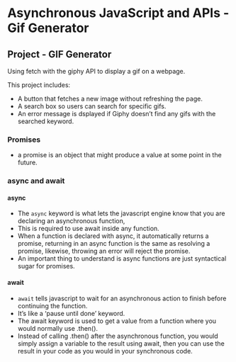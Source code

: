 # Asynchronous JavaScript and APIs - Gif Generator

## Project - GIF Generator
Using fetch with the giphy API to display a gif on a webpage.
<p> </p>

This project includes:
- A button that fetches a new image without refreshing the page.
- A search box so users can search for specific gifs.
- An error message is dsplayed if Giphy doesn’t find any gifs with the searched keyword.

### Promises
- a promise is an object that might produce a value at some point in the future.

### async and await

#### async
- The ``async`` keyword is what lets the javascript engine know that you are declaring an asynchronous function, 
- This is required to use await inside any function. 
- When a function is declared with async, it automatically returns a promise, returning in an async function is the same as resolving a promise, likewise, throwing an error will reject the promise.
- An important thing to understand is async functions are just syntactical sugar for promises.

#### await
- ``await`` tells javascript to wait for an asynchronous action to finish before continuing the function. 
- It’s like a ‘pause until done’ keyword. 
- The await keyword is used to get a value from a function where you would normally use .then(). 
- Instead of calling .then() after the asynchronous function, you would simply assign a variable to the result using await, then you can use the result in your code as you would in your synchronous code.